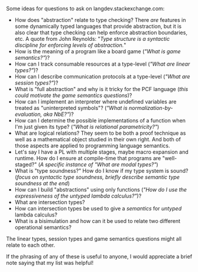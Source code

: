 Some ideas for questions to ask on langdev.stackexchange.com:

- How does "abstraction" relate to type checking? There *are* features in some dynamically typed languages that provide abstraction, but it is also clear that type checking can help enforce abstraction boundaries, etc. A quote from John Reynolds: "*Type structure is a syntactic discipline for enforcing levels of abstraction.*"
- How is the meaning of a program like a board game (*"What is game semantics?"*)?
- How can I track consumable resources at a type-level (*"What are linear types?"*)?
- How can I describe communication protocols at a type-level (*"What are session types?"*)?
- What is "full abstraction" and why is it tricky for the PCF language (*this could motivate the game semantics questions*)?
- How can I implement an interpreter where undefined variables are treated as "uninterpreted symbols"? (*"What is normalization-by-evaluation, aka NbE?"*)?
- How can I determine the possible implementations of a function when I'm just given its type? (*"What is relational parametricity?"*)
- What are logical relations? They seem to be both a proof technique as well as a mathematical object studied in their own right. And both of those aspects are applied to programming language semantics.
- Let's say I have a PL with multiple stages, maybe macro expansion and runtime. How do I ensure at compile-time that programs are "well-staged?" (*A specific instance of "What are modal types?"*)
- What is "type soundness?" How do I know if my type system is sound? (*focus on syntactic type soundness, briefly describe semantic type soundness at the end*)
- How can I build "abstractions" using only functions (*"How do I use the expressiveness of the untyped lambda calculus?"*)?
- What are intersection types?
- How can intersection types be used to give a *semantics* for *untyped* lambda calculus?
- What is a bisimulation and how can it be used to relate two different operational semantics?

The linear types, session types and game semantics questions might all relate to each other.

If the phrasing of any of these is useful to anyone, I would appreciate a brief note saying that my list was helpful!

